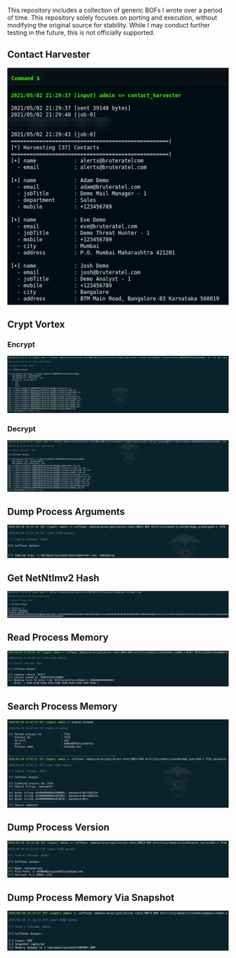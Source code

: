 This repository includes a collection of generic BOFs I wrote over a period of time. This repository solely focuses on porting and execution, without modifying the original source for stability. While I may conduct further testing in the future, this is not officially supported.

## Contact Harvester

![](img/contact_harvester.png)

## Crypt Vortex 

### Encrypt

![](img/cryptvortex_1.png)

### Decrypt

![](img/cryptvortex_2.png)

## Dump Process Arguments

![](img/dump_proc_args.png)

## Get NetNtlmv2 Hash

![](img/get_netntlm.png)

## Read Process Memory

![](img/mem_read.png)

## Search Process Memory

![](img/mem_search.png)

## Dump Process Version

![](img/proc_version.png)

## Dump Process Memory Via Snapshot

![](img/shadowclone.png)
